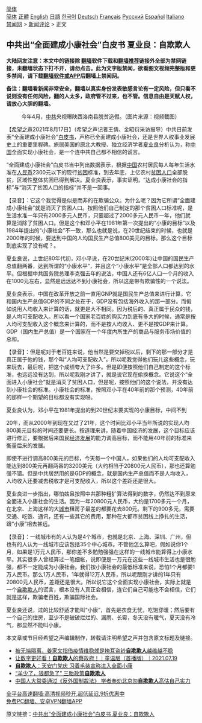  <!-- 面包屑导航 --> <div class="breadcrumb"><!-- GTranslate: https://gtranslate.io/ -->  <div class="switcher notranslate">  <div class="selected">  <a href="#" onclick="return false;"> 简体</a>  </div>  <div class="option">  <a href="https://www.bannedbook.org" onclick="doGTranslate('zh-CN|zh-CN');jQuery('div.switcher div.selected a').html(jQuery(this).html());return false;" title="简体中文" class="nturl selected"> 简体</a>  <a href="https://www.bannedbook.org/zh-tw/" onclick="doGTranslate('zh-CN|zh-TW');jQuery('div.switcher div.selected a').html(jQuery(this).html());return false;" title="繁體中文" class="nturl"> 正體</a>  <a href="https://www.bannedbook.org/en/" onclick="doGTranslate('zh-CN|en');jQuery('div.switcher div.selected a').html(jQuery(this).html());return false;" title="English" class="nturl"> English</a>  <a href="https://www.bannedbook.org/ja/" onclick="doGTranslate('zh-CN|ja');jQuery('div.switcher div.selected a').html(jQuery(this).html());return false;" title="日本語" class="nturl"> 日語</a>  <a href="https://www.bannedbook.org/ko/" onclick="doGTranslate('zh-CN|ko');jQuery('div.switcher div.selected a').html(jQuery(this).html());return false;" title="한국어" class="nturl"> 한국어</a>  <a href="https://www.bannedbook.org/de/" onclick="doGTranslate('zh-CN|de');jQuery('div.switcher div.selected a').html(jQuery(this).html());return false;" title="Deutsch" class="nturl"> Deutsch</a>  <a href="https://www.bannedbook.org/fr/" onclick="doGTranslate('zh-CN|fr');jQuery('div.switcher div.selected a').html(jQuery(this).html());return false;" title="Français" class="nturl"> Français</a>  <a href="https://www.bannedbook.org/ru/" onclick="doGTranslate('zh-CN|ru');jQuery('div.switcher div.selected a').html(jQuery(this).html());return false;" title="Русский" class="nturl"> Русский</a>  <a href="https://www.bannedbook.org/es/" onclick="doGTranslate('zh-CN|es');jQuery('div.switcher div.selected a').html(jQuery(this).html());return false;" title="Español" class="nturl"> Español</a>  <a href="https://www.bannedbook.org/it/" onclick="doGTranslate('zh-CN|it');jQuery('div.switcher div.selected a').html(jQuery(this).html());return false;" title="Italiano" class="nturl"> Italiano</a>  </div>  </div>      <div class='breadcrumb-sub'><!-- Breadcrumb NavXT 6.3.0 --> <a href="https://www.bannedbook.org/" class="home">禁闻网</a> &gt; <a href="https://www.bannedbook.org/bnews/comments/" class="category">新闻评论</a> &gt; 正文</div></div><h2>中共出“全面建成小康社会”白皮书 夏业良：自欺欺人</h2> <p class="notice"><b>大陆网友注意：本文中的链接除 <a href="https://github.com/bannedbook/fanqiang" >翻墙</a>软件下载和<a href="https://github.com/killgcd/justmysocks/blob/master/README.md">翻墙推荐</a>链接外全部为禁网链接，未翻墙状态下打不开，请勿点击。此为文字版禁闻，欲看图文视频完整版和更多禁闻，请下载<a href="https://github.com/bannedbook/fanqiang">翻墙软件或APP</a>后翻墙上禁闻网。</p><p>备注：翻墙看新闻非常安全，翻墙以真实身份发表敏感言论有一定风险，但只看不说则没有任何风险，翻的人太多，政府管不过来，也不管。信息自由是天赋人权，请放心大胆的翻墙。</b></p>  <div class="entry"> <figure> <p><figcaption>今年4月，<a href="https://www.bannedbook.org/bnews/tag/%e4%b8%ad%e5%85%b1/" class="st_tag internal_tag" rel="tag" title="标签 中共 下的日志">中共</a>央视曝陕西洛南县脱贫造假。（图片来源：视频截图）</figcaption></figure> <p>【<span class='wp_keywordlink_affiliate'><a href="https://www.soundofhope.org" title="希望之声" target="_blank">希望之声</a></span>2021年8月17日】（希望之声记者王倩、金昭衍采访报导）中共日前发表“全面建成小康社会”<a href="https://www.bannedbook.org/bnews/tag/%E7%99%BD%E7%9A%AE%E4%B9%A6/" class="st_tag internal_tag" rel="tag" title="标签 白皮书 下的日志">白皮书</a>，声称已全面建成小康社会，还是世界人权事业发展史上的重要里程碑。旅居美国的原北大教授、独立经济学者<a href="https://www.bannedbook.org/bnews/tag/%e5%a4%8f%e4%b8%9a%e8%89%af/" class="st_tag internal_tag" rel="tag" title="标签 夏业良 下的日志">夏业良</a>分析认为，称<span class='wp_keywordlink_affiliate'><a href="https://www.bannedbook.org/" title="中国" target="_blank">中国</a></span>全面实现小康社会，是一个连中共自己都不相信的谎言。</p> <p>“全面建成小康社会”白皮书当中列出数据表示，根据<a href="https://www.bannedbook.org/bnews/tag/%E4%B8%AD%E5%9B%BD/" class="st_tag internal_tag" rel="tag" title="标签 中国 下的日志">中国</a>农村居民每人每年生活水准在<a href="https://www.bannedbook.org/bnews/tag/%e4%ba%ba%e6%b0%91%e5%b8%81/" class="st_tag internal_tag" rel="tag" title="标签 人民币 下的日志">人民币</a>2300元以下的现行<a href="https://www.bannedbook.org/bnews/tag/%E8%B4%AB%E5%9B%B0/" class="st_tag internal_tag" rel="tag" title="标签 贫困 下的日志">贫困</a>标准，到去年底，上亿农村<a href="https://www.bannedbook.org/bnews/tag/%E8%B4%AB%E5%9B%B0%E4%BA%BA%E5%8F%A3/" class="st_tag internal_tag" rel="tag" title="标签 贫困人口 下的日志">贫困人口</a>全部脱贫，区域性整体贫困已得到解决。夏业良表示，事实证明，“达成小康社会的指标”与“消灭了贫困人口的指标”并不是一回事。</p> <p>【录音】：它这个我觉得是似是而非的在欺骗公众。为什么呢？因为它所谓“全面建成小康社会”就是消灭了贫困人口。按照他们自己制定的那个贫困人口标准呢，是生活水准一年只有2000多元人民币，只要超过了2000多元人民币一年，他们就算是消除了贫困人口。但是这个和邓小平在1981年第一次提出的“小康的目标”以及1984年提出的“小康社会”不一致，那么也就是说，在20世纪结束的时候，也就是2000年的时候，要达到中国的人均国民生产总值800美元的目标。那么这个目标到底实现了没有呢？。</p>  <p>夏业良说，上世纪80年代初，邓小平说，在20世纪末(2000年)让中国的国民生产总值翻两番，达到所谓的“小康水平”，并且这个“小康水平”是全部人口都达到的水平。但根据中共国务院总理李克强去年的说法，中国人还有6亿人口一个月的收入在1000元左右，显然是远远达不到小康社会，所以这是带有欺骗性的一个说法。</p> <p>夏业良表示，中国在改革开放之前一直用GNP就是国民生产总值来进行计算，它和国内生产总值GDP的不同之处在于，GDP没有包括海外收入的那一部分。而假如说用人均收入来计算的话，就更是大不相同。因为税后的、真正属于民众的钱，是人均可支配收入。所以看一个国家老百姓的购买力到底有多大的时候，通常是按人均可支配收入这个概念来计算的，而不是按人均收入、更不是按GDP来计算。GDP（国内生产总值）是一个国家在一个年度内所生产的商品与服务市场价值的总和。</p> <p>【录音】：但是呢对于老百姓来说，他当然是要交掉税以后，剩下的那一部分才是真正属于他的钱，那个叫“人均可支配收入”。所以呢我觉得他们玩儿这些概念，玩来玩去，最后呢，把这个成绩夸大了许多。但是即便按照他们自己制定的这个标准，也远远没有达到，所以呢我刚才讲了，就是说它现在偷换概念。它说这个“全面进入小康社会”就是消灭了贫困人口，但是呢，按照他们的这个说法，并没有达到小康社会的标准。小康社会的标准，按照邓小平在40年前的那个预测，40年前的那样一个期望的目标都没有实现呀。</p>  <p>夏业良认为，邓小平在1981年提出的到20世纪末要实现的小康目标，中间不到</p> <p>20年，而从2000年到现在又过了21年，这个时间比邓小平当年所说的实现人均800美元目标的时间还要更长。按道理来讲，随着中国经济的发展，这个目标应该进行修正，要根据后来国民<span class='wp_keywordlink'><a href="https://www.bannedbook.org/forum2/topic869.html" title="宪政、法治和经济发展——走向市场经济的制度保障" target="_blank">经济发展</a></span>的能力调高目标，而不能用40年前的标准来衡量后来的发展。</p> <p>即使不进行调高800美元的目标，今天每一个中国人，如果他们的人均可支配收入能达到800美元再翻两番的3200美元（大约相当于20800元人民币），那也还算勉强不错。但是中共居然用的是GDP的概念，就是国内生产总值而不是人均收入，人均收入还要减去税收才是可支配收入，所以这个差距还是很大。</p>  <p>夏业良进一步指出，哪怕姑且按照中共那种粗犷算法得到的数字，仍然达不到原来全面进入小康社会的生活。因为一年20800元人民币，大约是1700多元一个月，在北京、上海这样的大<a href="https://www.bannedbook.org/bnews/tag/%E5%9F%8E%E5%B8%82/" class="st_tag internal_tag" rel="tag" title="标签 城市 下的日志">城市</a>租房子最差的都要花去800元。剩下的900多元，需要交通、吃饭、通讯，还有一些其它的费用，那种在大都市贫困线上挣扎的生活，跟“小康”相去甚远。</p> <p>【录音】：一线城市有的人认为是4个城市，也就是北京、上海、深圳、广州，但也有的人认为一线城市应该包括35个中心城市。不管他怎么算吧，假如说你1个月，如果是1万元人民币，那你差不多勉勉强强在这样的一线城市能算得上小康水平。其实很多人曾经算过一笔细帐，说即便是一万元在这些一线城市生活也是很勉强，都不一定能成为小康社会。我们按小康社会的最低标准来说，恐怕1个月都要1万人民币。那么1万人民币，1年就得12万人民币，所以呢跟刚才讲的1年只有20800元人民币，差距还是很大。所以说它这个全面实现小康社会，实际上就是一个<a href="https://www.bannedbook.org/bnews/tag/%E8%87%AA%E6%AC%BA%E6%AC%BA%E4%BA%BA/" class="st_tag internal_tag" rel="tag" title="标签 自欺欺人 下的日志">自欺欺人</a>的谎言，根本没有人真正会相信，连它们自己可能也不会相信，它们就是这样，欺骗老百姓，欺骗国际社会。</p> <p>夏业良还说，过的比较舒适才能叫“小康”，首先是衣食无忧，吃饱穿暖；然后要有一个自己的住房，至少不是破破烂烂的、漏雨、长霉，冬天没有暖气，夏天没有冷气，那显然不能叫小康。</p>  <p>本文章或节目经希望之声编辑制作，转载请注明希望之声并包含原文标题及链接。 </p> <ul class='op-related-articles' title='相关阅读'> <li><a href='https://www.bannedbook.org/bnews/weiquan/20210804/1599674.html' target='_blank'>被无端隔离&#65292;姜家文指借疫情维稳就是掩耳盗铃<b>自欺欺人</b>越维越不稳</a></li> <li><a href='https://www.bannedbook.org/bnews/taiwannews/20210719/1590061.html' target='_blank'>让数字更好看！<b>自欺欺人</b>的蔡政府！｜童温层（首播版）｜2021.07.19</a></li> <li><a href='https://www.bannedbook.org/bnews/cbnews/20210702/1579217.html' target='_blank'><b>自欺欺人</b>：天安门党庆 习着毛装宣称进入全面小康</a></li> <li><a href='https://www.bannedbook.org/bnews/comments/20210613/1565802.html' target='_blank'>“羊少了，狼都急了” 三胎政策<b>自欺欺人</b></a></li> <li><a href='https://www.bannedbook.org/bnews/headline/20210611/1564341.html' target='_blank'>中国人大常委通过《反外国制裁法》 学者奉劝北京勿<b>自欺欺人</b>高估自己实力</a></li> </ul> <p class="texttj"> <a href="https://github.com/bannedbook/fanqiang/wiki/V2ray%E6%9C%BA%E5%9C%BA" target="_blank">全平台高速翻墙:高清视频秒开,超低延迟,9折优惠中</a><br/> <a href="https://github.com/bannedbook/fanqiang/wiki/%E7%A6%81%E9%97%BB%E7%BD%91%E5%AE%89%E5%8D%93%E7%BF%BB%E5%A2%99%E6%96%B0%E9%97%BBAPP" target="_blank">免费PC翻墙、安卓VPN翻墙APP</a></p><p>原文链接：<a class="src_link"  href="https://www.soundofhope.org/post/536198" target="_blank">中共出“全面建成小康社会”白皮书 夏业良：自欺欺人</a></p><a name='sharetosocial'></a>  <div style="margin-bottom:5px;padding-bottom:5px;clear:both"> <div id="archive-pix-1" class="banner-ads"> <!-- AuctionX Display platform tag START --> <div id="26318x728x90x621x_ADSLOT2" clicktrack="%%CLICK_URL_ESC%%"></div> <!-- AuctionX Display platform tag END --> </div> <div id="archive-pix-2" class="banner-ads"> <!-- AuctionX Display platform tag START --> <div id="26315x300x250x621x_ADSLOT2" clicktrack="%%CLICK_URL_ESC%%"></div> <!-- AuctionX Display platform tag END --> </div> </div>  <div id="archive-pix-1" class="banner-ads"> <!-- AuctionX Display platform tag START --> <div id="26318x728x90x621x_ADSLOT3" clicktrack="%%CLICK_URL_ESC%%"></div> <!-- AuctionX Display platform tag END --> </div> </div><!--END ENTRY--> 